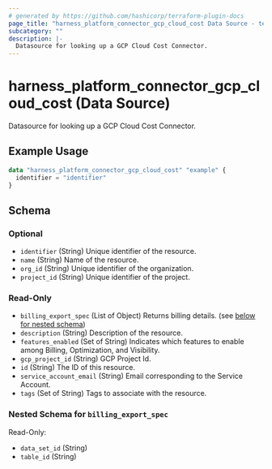 ```yaml
---
# generated by https://github.com/hashicorp/terraform-plugin-docs
page_title: "harness_platform_connector_gcp_cloud_cost Data Source - terraform-provider-harness"
subcategory: ""
description: |-
  Datasource for looking up a GCP Cloud Cost Connector.
---
```


# harness_platform_connector_gcp_cloud_cost (Data Source)

Datasource for looking up a GCP Cloud Cost Connector.

## Example Usage

```terraform
data "harness_platform_connector_gcp_cloud_cost" "example" {
  identifier = "identifier"
}
```

<!-- schema generated by tfplugindocs -->
## Schema

### Optional

- `identifier` (String) Unique identifier of the resource.
- `name` (String) Name of the resource.
- `org_id` (String) Unique identifier of the organization.
- `project_id` (String) Unique identifier of the project.

### Read-Only

- `billing_export_spec` (List of Object) Returns billing details. (see [below for nested schema](#nestedatt--billing_export_spec))
- `description` (String) Description of the resource.
- `features_enabled` (Set of String) Indicates which features to enable among Billing, Optimization, and Visibility.
- `gcp_project_id` (String) GCP Project Id.
- `id` (String) The ID of this resource.
- `service_account_email` (String) Email corresponding to the Service Account.
- `tags` (Set of String) Tags to associate with the resource.

<a id="nestedatt--billing_export_spec"></a>
### Nested Schema for `billing_export_spec`

Read-Only:

- `data_set_id` (String)
- `table_id` (String)


